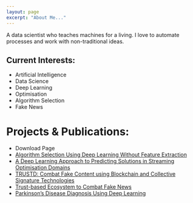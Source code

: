 ```yaml
---
layout: page
excerpt: "About Me..."
---
```


A data scientist who teaches machines for a living. I love to automate processes and work with non-traditional ideas. 

## Current Interests:

- Artificial Intelligence
- Data Science
- Deep Learning
- Optimisation
- Algorithm Selection
- Fake News


# Projects & Publications:

- <a style="text-decoration: none" href="./product/download.html" target="_top">Download Page</a>
- [Algorithm Selection Using Deep Learning Without Feature Extraction](https://dl.acm.org/doi/10.1145/3321707.3321845) 
- [A Deep Learning Approach to Predicting Solutions in Streaming Optimisation Domains](https://dl.acm.org/doi/10.1145/3377930.3390224)
- [TRUSTD: Combat Fake Content using Blockchain and Collective Signature Technologies](https://ieeexplore.ieee.org/document/9202590)
- [Trust-based Ecosystem to Combat Fake News](https://ieeexplore.ieee.org/abstract/document/9169435)
- [Parkinson’s Disease Diagnosis Using Deep Learning](https://github.com/MohamadALissa/Parkinson-s-disease-diagnosis-using-deep-learning/blob/master/MHD%20Rateb%20Alissa%20Poster.pdf)
